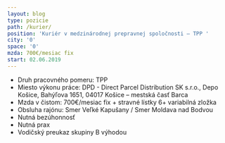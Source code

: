 ```yaml
---
layout: blog
type: pozicie
path: /kurier/
position: 'Kuriér v medzinárodnej prepravnej spoločnosti – TPP '
city: '0'
space: '0'
mzda: 700€/mesiac fix
start: 02.06.2019
---
```

* Druh pracovného pomeru: TPP
* Miesto výkonu práce: DPD - Direct Parcel Distribution SK s.r.o., Depo Košice, Bahýľova 1651, 04017 Košice – mestská časť Barca
* Mzda v čistom: 700€/mesiac fix + stravné lístky 6+ variabilná zložka
* Obsluha rajónu: Smer Veľké Kapušany / Smer Moldava nad Bodvou
* Nutná bezúhonnosť
* Nutná prax
* Vodičský preukaz skupiny B výhodou
